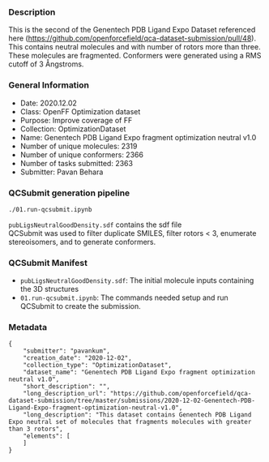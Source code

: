 ### Description

This is the second of the Genentech PDB Ligand Expo Dataset referenced here (https://github.com/openforcefield/qca-dataset-submission/pull/48). This contains neutral molecules and with number of rotors more than three. These molecules are fragmented.
Conformers were generated using a RMS cutoff of 3 Ångstroms.

### General Information
 - Date: 2020.12.02
 - Class: OpenFF Optimization dataset
 - Purpose: Improve coverage of FF
 - Collection: OptimizationDataset
 - Name: Genentech PDB Ligand Expo fragment optimization neutral v1.0
 - Number of unique molecules: 2319
 - Number of unique conformers: 2366
 - Number of tasks submitted: 2363
 - Submitter: Pavan Behara
 
### QCSubmit generation pipeline

```
./01.run-qcsubmit.ipynb
```
`pubLigsNeutralGoodDensity.sdf` contains the sdf file  
QCSubmit was used to filter duplicate SMILES, filter rotors < 3, enumerate stereoisomers, and to generate conformers. 

### QCSubmit Manifest
 
- `pubLigsNeutralGoodDensity.sdf`: The initial molecule inputs containing the 3D structures
- `01.run-qcsubmit.ipynb`: The commands needed setup and run QCSubmit to create the submission.

### Metadata

```
{
	"submitter": "pavankum",
	"creation_date": "2020-12-02",
	"collection_type": "OptimizationDataset",
	"dataset_name": "Genentech PDB Ligand Expo fragment optimization neutral v1.0", 
	"short_description": "",
	"long_description_url": "https://github.com/openforcefield/qca-dataset-submission/tree/master/submissions/2020-12-02-Genentech-PDB-Ligand-Expo-fragment-optimization-neutral-v1.0",
	"long_description": "This dataset contains Genentech PDB Ligand Expo neutral set of molecules that fragments molecules with greater than 3 rotors",
	"elements": [
	]
}
```

